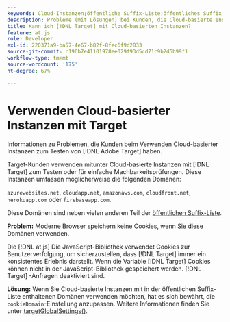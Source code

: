 ```yaml
---
keywords: Cloud-Instanzen;öffentliche Suffix-Liste;öffentliches Suffix;Cookie;Erstanbieter-Cookie;Erstanbieter-Cookie;azurewebsites.net;cloudapp.net;amazonaws.com;cloudfront.net;herokuapp.com;firebaseapp.com;targetGlobalSettings;cookieDomain
description: Probleme (mit Lösungen) bei Kunden, die Cloud-basierte Instanzen zum Testen der Adobe verwenden [!DNL Target] oder zu Machbarkeitszwecken.
title: Kann ich [!DNL Target] mit Cloud-basierten Instanzen?
feature: at.js
role: Developer
exl-id: 220371a9-ba57-4e67-b82f-8fec6f9d2833
source-git-commit: c196b7e41101978ee029f93d5cd71c9b2d5b99f1
workflow-type: tm+mt
source-wordcount: '175'
ht-degree: 67%

---
```


# Verwenden Cloud-basierter Instanzen mit Target

Informationen zu Problemen, die Kunden beim Verwenden Cloud-basierter Instanzen zum Testen von [!DNL Adobe Target] haben.

Target-Kunden verwenden mitunter Cloud-basierte Instanzen mit [!DNL Target] zum Testen oder für einfache Machbarkeitsprüfungen. Diese Instanzen umfassen möglicherweise die folgenden Domänen:

`azurewebsites.net`, `cloudapp.net`, `amazonaws.com`, `cloudfront.net`, `herokuapp.com` oder `firebaseapp.com`.

Diese Domänen sind neben vielen anderen Teil der [öffentlichen Suffix-Liste](https://publicsuffix.org/list/public_suffix_list.dat).

**Problem:** Moderne Browser speichern keine Cookies, wenn Sie diese Domänen verwenden.

Die [!DNL at.js] Die JavaScript-Bibliothek verwendet Cookies zur Benutzerverfolgung, um sicherzustellen, dass [!DNL Target] immer ein konsistentes Erlebnis darstellt. Wenn die Variable [!DNL Target] Cookies können nicht in der JavaScript-Bibliothek gespeichert werden. [!DNL Target] -Anfragen deaktiviert sind.

**Lösung:** Wenn Sie Cloud-basierte Instanzen mit in der öffentlichen Suffix-Liste enthaltenen Domänen verwenden möchten, hat es sich bewährt, die `cookieDomain`-Einstellung anzupassen. Weitere Informationen finden Sie unter [targetGlobalSettings()](https://developer.adobe.com/target/implement/client-side/atjs/atjs-functions/targetglobalsettings/).

